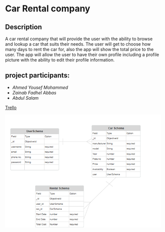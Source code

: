 # Car Rental company

## Description

A car rental company that will provide the user with the ability to browse and lookup a car that suits their needs. The user will get to choose how many days to rent the car for, also the app will show the total price to the user. The app will allow the user to have their own profile including a profile picture with the ability to edit their profile information.




## project participants:
- _Ahmed Yousef Mohammed_
- _Zainab Fadhel Abbas_
- _Abdul Salam_

[Trello](https://trello.com/b/Nn0uqsBV/unit-2-project)

![ERD](/image.png)